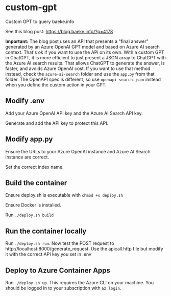 # custom-gpt

Custom GPT to query baeke.info

See this blog post: https://blog.baeke.info/?p=4178

**Important:** The blog post uses an API that presents a "final answer" generated by an Azure OpenAI GPT model and based on Azure AI search context. That's ok if you want to use the API on its own. With a custom GPT in ChatGPT, it is more efficient to just present a JSON array to ChatGPT with the Azure AI search results. That allows ChatGPT to generate the answer, is faster, and avoids Azure OpenAI cost. If you want to use that method instead, check the `azure-ai-search` folder and use the  `app.py` from that folder. The OpenAPI spec is different, so use `openapi-search.json` instead when you define the custom action in your GPT.

## Modify .env

Add your Azure OpenAI API key and the Azure AI Search API key.

Generate and add the API key to protect this API.

## Modify app.py

Ensure the URLs to your Azure OpenAI instance and Azure AI Search instance are correct.

Set the correct index name.

## Build the container

Ensure deploy.sh is executable with `chmod +x deploy.sh`

Ensure Docker is installed.

Run `./deploy.sh build`

## Run the container locally

Run `./deploy.sh run`. Now test the POST request to http://localhost:8000/generate_request. Use the apicall.http file but modify it with the correct API key you set in .env

## Deploy to Azure Container Apps

Run  `./deploy.sh up`. This requires the Azure CLI on your machine. You should be logged in to your subscription with `az login`.